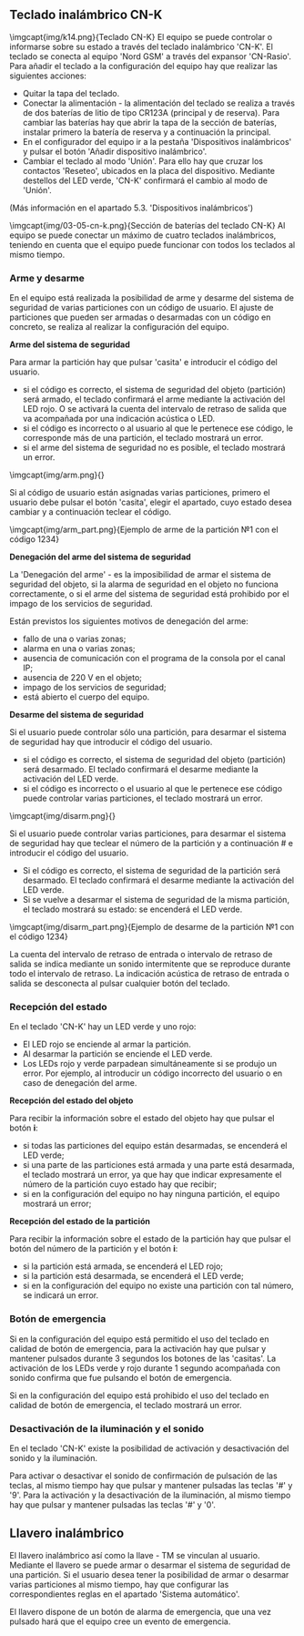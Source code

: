 ## Teclado inalámbrico CN-K

\imgcapt{img/k14.png}{Teclado CN-K}
El equipo se puede controlar o informarse sobre su estado a través del teclado inalámbrico 'CN-K'. El teclado se conecta al equipo 'Nord GSM' a través del expansor 'CN-Rasio'. Para añadir el teclado a la configuración del equipo hay que realizar las siguientes acciones:

* Quitar la tapa del teclado.
* Conectar la alimentación - la alimentación del teclado se realiza a través de dos baterías de litio de tipo CR123A (principal y de reserva). Para cambiar las baterías hay que abrir la tapa de la sección de baterías, instalar primero la batería de reserva y a continuación la principal.
* En el configurador del equipo ir a la pestaña 'Dispositivos inalámbricos' y pulsar el botón 'Añadir dispositivo inalámbrico'.
* Cambiar el teclado al modo 'Unión'. Para ello hay que cruzar los contactos 'Reseteo', ubicados en la placa del dispositivo. Mediante destellos del LED verde, 'CN-K' confirmará el cambio al modo de 'Unión'.

(Más información en el apartado 5.3. 'Dispositivos inalámbricos')


\imgcapt{img/03-05-cn-k.png}{Sección de baterías del teclado CN-K}
Al equipo se puede conectar un máximo de cuatro teclados inalámbricos, teniendo en cuenta que el equipo puede funcionar con todos los teclados al mismo tiempo.

### Arme y desarme

En el equipo está realizada la posibilidad de arme y desarme del sistema de seguridad de varias particiones con un código de usuario. El ajuste de particiones que pueden ser armadas o desarmadas con un código en concreto, se realiza al realizar la configuración del equipo.

**Arme del sistema de seguridad**

Para armar la partición hay que pulsar 'casita' e introducir el código del usuario.

* si el código es correcto, el sistema de seguridad del objeto (partición) será armado, el teclado confirmará el arme mediante la activación del LED rojo. O se activará la cuenta del intervalo de retraso de salida que va acompañada por una indicación acústica o LED.
* si el código es incorrecto o al usuario al que le pertenece ese código, le corresponde más de una partición, el teclado mostrará un error.
* si el arme del sistema de seguridad no es posible, el teclado mostrará un error.

\imgcapt{img/arm.png}{}

Si al código de usuario están asignadas varias particiones, primero el usuario debe pulsar el botón 'casita', elegir el apartado, cuyo estado desea cambiar y a continuación teclear el código.

\imgcapt{img/arm_part.png}{Ejemplo de arme de la partición №1 con el código 1234}

**Denegación del arme del sistema de seguridad**

La 'Denegación del arme' - es la imposibilidad de armar el sistema de seguridad del objeto, si la alarma de seguridad en el objeto no funciona correctamente, o si el arme del sistema de seguridad está prohibido por el impago de los servicios de seguridad.

Están previstos los siguientes motivos de denegación del arme:

* fallo de una o varias zonas;
* alarma en una o varias zonas;
* ausencia de comunicación con el programa de la consola por el canal IP;
* ausencia de 220 V en el objeto;
* impago de los servicios de seguridad;
* está abierto el cuerpo del equipo.


**Desarme del sistema de seguridad**

Si el usuario puede controlar sólo una partición, para desarmar el sistema de seguridad hay que introducir el código del usuario.


* si el código es correcto, el sistema de seguridad del objeto (partición) será desarmado. El teclado confirmará el desarme mediante la activación del LED verde.
* si el código es incorrecto o el usuario al que le pertenece ese código puede controlar varias particiones, el teclado mostrará un error.


\imgcapt{img/disarm.png}{}

Si el usuario puede controlar varias particiones, para desarmar el sistema de seguridad hay que teclear el número de la partición y a continuación # e introducir el código del usuario.

* Si el código es correcto, el sistema de seguridad de la partición será desarmado. El teclado confirmará el desarme mediante la activación del LED verde.
* Si se vuelve a desarmar el sistema de seguridad de la misma partición, el teclado mostrará su estado: se encenderá el LED verde.


\imgcapt{img/disarm_part.png}{Ejemplo de desarme de la partición №1 con el código 1234}

La cuenta del intervalo de retraso de entrada o intervalo de retraso de salida se indica mediante un sonido intermitente que se reproduce durante todo el intervalo de retraso. La indicación acústica de retraso de entrada o salida se desconecta al pulsar cualquier botón del teclado.

### Recepción del estado

En el teclado 'CN-K' hay un LED verde y uno rojo: 

* El LED rojo se enciende al armar la partición. 
* Al desarmar la partición se enciende el LED verde. 
* Los LEDs rojo y verde parpadean simultáneamente si se produjo un error. Por ejemplo, al introducir un código incorrecto del usuario o en caso de denegación del arme.

**Recepción del estado del objeto**

Para recibir la información sobre el estado del objeto hay que pulsar el botón **i**:

* si todas las particiones del equipo están desarmadas, se encenderá el LED verde;
* si una parte de las particiones está armada y una parte está desarmada, el teclado mostrará un error, ya que hay que indicar expresamente el número de la partición cuyo estado hay que recibir;
* si en la configuración del equipo no hay ninguna partición, el equipo mostrará un error;

**Recepción del estado de la partición**

Para recibir la información sobre el estado de la partición hay que pulsar el botón del número de la partición y el botón **i**:

* si la partición está armada, se encenderá el LED rojo;
* si la partición está desarmada, se encenderá el LED verde;
* si en la configuración del equipo no existe una partición con tal número, se indicará un error.


### Botón de emergencia

Si en la configuración del equipo está permitido el uso del teclado en calidad de botón de emergencia, para la activación hay que pulsar y mantener pulsados durante 3 segundos los botones de las 'casitas'. La activación de los LEDs verde y rojo durante 1 segundo acompañada con sonido confirma que fue pulsando el botón de emergencia.

Si en la configuración del equipo está prohibido el uso del teclado en calidad de botón de emergencia, el teclado mostrará un error.

### Desactivación de la iluminación y el sonido

En el teclado 'CN-K' existe la posibilidad de activación y desactivación del sonido y la iluminación.

Para activar o desactivar el sonido de confirmación de pulsación de las teclas, al mismo tiempo hay que pulsar y mantener pulsadas las teclas '#' y '9'. Para la activación y la desactivación de la iluminación, al mismo tiempo hay que pulsar y mantener pulsadas las teclas '#' y '0'.

## Llavero inalámbrico

El llavero inalámbrico así como la llave - TM se vinculan al usuario. Mediante el llavero se puede armar o desarmar el sistema de seguridad de una partición. Si el usuario desea tener la posibilidad de armar o desarmar varias particiones al mismo tiempo, hay que configurar las correspondientes reglas en el apartado 'Sistema automático'.

El llavero dispone de un botón de alarma de emergencia, que una vez pulsado hará que el equipo cree un evento de emergencia.

